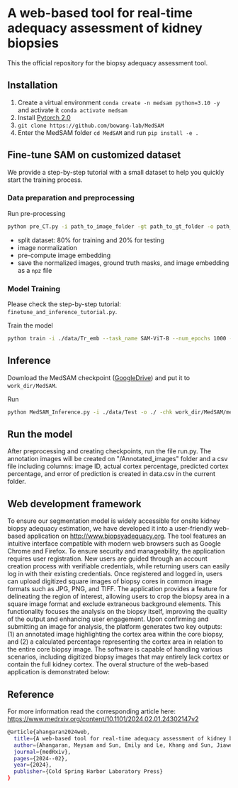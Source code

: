 # A web-based tool for real-time adequacy assessment of kidney biopsies

This the official repository for the biopsy adequacy assessment tool.


## Installation 
1. Create a virtual environment `conda create -n medsam python=3.10 -y` and activate it `conda activate medsam`
2. Install [Pytorch 2.0](https://pytorch.org/)
3. `git clone https://github.com/bowang-lab/MedSAM`
4. Enter the MedSAM folder `cd MedSAM` and run `pip install -e .`




## Fine-tune SAM on customized dataset

We provide a step-by-step tutorial with a small dataset to help you quickly start the training process.

### Data preparation and preprocessing

Run pre-processing


```bash
python pre_CT.py -i path_to_image_folder -gt path_to_gt_folder -o path_to_output
```

- split dataset: 80% for training and 20% for testing
- image normalization
- pre-compute image embedding
- save the normalized images, ground truth masks, and image embedding as a `npz` file


### Model Training

Please check the step-by-step tutorial: `finetune_and_inference_tutorial.py`.

Train the model

```bash
python train -i ./data/Tr_emb --task_name SAM-ViT-B --num_epochs 1000 --batch_size 8 --lr 1e-5
```



## Inference

Download the MedSAM checkpoint ([GoogleDrive](https://drive.google.com/drive/folders/1bWv_Zs5oYLpGMAvbotnlNXJPq7ltRUvF?usp=share_link)) and put it to `work_dir/MedSAM`. 

Run

```bash
python MedSAM_Inference.py -i ./data/Test -o ./ -chk work_dir/MedSAM/medsam_20230423_vit_b_0.0.1.pth
```

## Run the model
After preprocessing and creating checkpoints, run the file run.py. The annotation images will be created on "/Annotated_images" folder and a csv file
including columns: image ID, actual cortex percentage, predicted cortex percentage, and error of prediction is created in data.csv in the current folder.

## Web development framework
To ensure our segmentation model is widely accessible for onsite kidney biopsy adequacy estimation, we have developed it into a user-friendly web-based application on http://www.biopsyadequacy.org. The tool features an intuitive interface compatible with modern web browsers such as Google Chrome and Firefox. To ensure security and manageability, the application requires user registration. New users are guided through an account creation process with verifiable credentials, while returning users can easily log in with their existing credentials.
Once registered and logged in, users can upload digitized square images of biopsy cores in common image formats such as JPG, PNG, and TIFF. The application provides a feature for delineating the region of interest, allowing users to crop the biopsy area in a square image format and exclude extraneous background elements. This functionality focuses the analysis on the biopsy itself, improving the quality of the output and enhancing user engagement.
Upon confirming and submitting an image for analysis, the platform generates two key outputs: (1) an annotated image highlighting the cortex area within the core biopsy, and (2) a calculated percentage representing the cortex area in relation to the entire core biopsy image. The software is capable of handling various scenarios, including digitized biopsy images that may entirely lack cortex or contain the full kidney cortex. The overal structure of the web-based application is demonstrated below:
<img src = "">

## Reference
For more information read the corresponding article here: https://www.medrxiv.org/content/10.1101/2024.02.01.24302147v2
```bash
@article{ahangaran2024web,
  title={A web-based tool for real-time adequacy assessment of kidney biopsies},
  author={Ahangaran, Meysam and Sun, Emily and Le, Khang and Sun, Jiawei and Wang, William M and Tan, Tian Herng and Burdine, Lyle J and Dvanajscak, Zeljko and Cassol, Clarissa A and Sharma, Shree and others},
  journal={medRxiv},
  pages={2024--02},
  year={2024},
  publisher={Cold Spring Harbor Laboratory Press}
}
```
